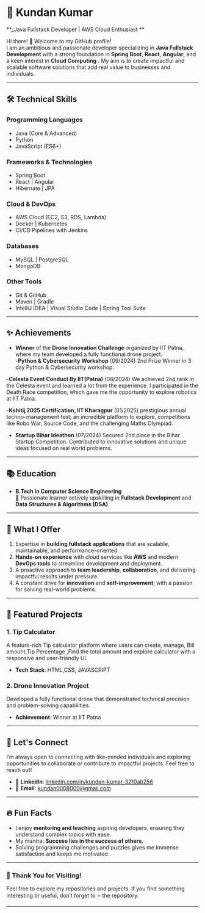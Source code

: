 # 🌟 Kundan Kumar 

**_Java Fullstack Developer | AWS Cloud Enthusiast **  

Hi there! 👋 Welcome to my GitHub profile!  
I am an ambitious and passionate developer specializing in **Java Fullstack Development** with a strong foundation in **Spring Boot**, **React**, **Angular**, and a keen interest in **Cloud Computing** . My aim is to create impactful and scalable software solutions that add real value to businesses and individuals.  

---

## 🛠️ Technical Skills  

### **Programming Languages**  
- Java (Core & Advanced)  
- Python  
- JavaScript (ES6+)  

### **Frameworks & Technologies**  
- Spring Boot  
- React | Angular  
- Hibernate | JPA   

### **Cloud & DevOps**  
- AWS Cloud (EC2, S3, RDS, Lambda)  
- Docker | Kubernetes  
- CI/CD Pipelines with Jenkins  

### **Databases**  
- MySQL | PostgreSQL  
- MongoDB  

### **Other Tools**  
- Git & GitHub  
- Maven | Gradle  
- IntelliJ IDEA | Visual Studio Code | Spring Tool Suite

---

## ✨ Achievements  

- **Winner** of the **Drone Innovation Challenge** organized by IIT Patna, where my team developed a fully functional drone project.  
-**Python & Cybersecurity Workshop** (09/2024) 
2nd Prize Winner in 3 day Python & Cybersecurity workshop.

-**Celesta Event Conduct By IIT(Patna)** (08/2024) 
We achieved 2nd rank in the Celesta event and learned a lot from the
 experience. I participated in the Death Race competition, which gave me
 the opportunity to explore robotics at IIT Patna. 
 
-**Kshitij 2025 Certification, IIT Kharagpur** (01/2025) 
prestigious annual techno-management fest, an incredible platform to
 explore, competitions like Robo War, Source Code, and the challenging
 Maths Olympiad.
 
- **Startup Bihar Ideathon** (07/2024) 
Secured 2nd place in the Bihar Startup Competition. Contributed to
 innovative solutions and unique ideas focused on real world problems.   

---

## 📚 Education  

- **B.Tech in Computer Science Engineering**   
  🌟 Passionate learner actively upskilling in **Fullstack Development** and **Data Structures & Algorithms (DSA)**.  

---

## 🌟 What I Offer  

1. Expertise in **building fullstack applications** that are scalable, maintainable, and performance-oriented.  
2. **Hands-on experience** with cloud services like **AWS** and modern **DevOps tools** to streamline development and deployment.  
3. A proactive approach to **team leadership**, **collaboration**, and delivering impactful results under pressure.  
4. A constant drive for **innovation** and **self-improvement**, with a passion for solving real-world problems.  

---

## 📂 Featured Projects  

### **1. Tip Calculator**  
A feature-rich Tip calculator platform where users can create, manage, Bill amount,Tip Percentage ,Find the total amount and explore calculator with a responsive and user-friendly UI.  
- **Tech Stack**: HTML,CSS, JAVASCRIPT   

### **2. Drone Innovation Project**  
Developed a fully functional drone that demonstrated technical precision and problem-solving capabilities.  
- **Achievement**: Winner at IIT Patna  



---

## 🤝 Let's Connect  

I’m always open to connecting with like-minded individuals and exploring opportunities to collaborate or contribute to impactful projects. Feel free to reach out!  

<!--- - 🌐 **Portfolio**: [Your Portfolio Link](#)  --->
- 💼 **LinkedIn**: [linkedin.com/in/kundan-kumar-3210ab256](https://www.linkedin.com/in/kundan-kumar-3210ab256)   
- 📧 **Email**: [kundan0008000@gmail.com](mailTo:kundan0008000@gmail.com)  

---

## 🔥 Fun Facts  

- I enjoy **mentoring and teaching** aspiring developers, ensuring they understand complex topics with ease.  
- My mantra: **Success lies in the success of others.**  
- Solving programming challenges and puzzles gives me immense satisfaction and keeps me motivated.  

---

### 📌 Thank You for Visiting!  

Feel free to explore my repositories and projects. If you find something interesting or useful, don’t forget to ⭐ the repository.  

--- 

<!---
Programmer-govind/Programmer-govind is a ✨ special ✨ repository because its `README.md` (this file) appears on your GitHub profile.
You can click the Preview link to take a look at your changes.
--->

